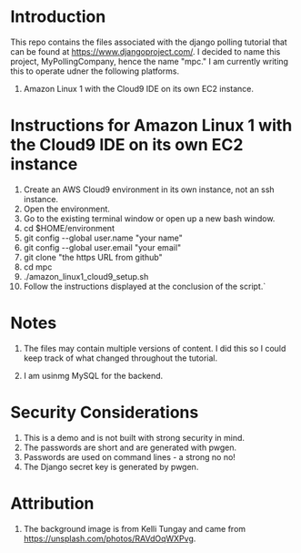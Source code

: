# Introduction

This repo contains the files associated with the django polling tutorial that can be found at https://www.djangoproject.com/.  I decided to name this project, MyPollingCompany, hence the name "mpc."  I am currently writing this to operate udner the following platforms.

1. Amazon Linux 1 with the Cloud9 IDE on its own EC2 instance.

# Instructions for Amazon Linux 1 with the Cloud9 IDE on its own EC2 instance

1.  Create an AWS Cloud9 environment in its own instance, not an ssh instance.
2.  Open the environment.
3.  Go to the existing terminal window or open up a new bash window.
4.  cd $HOME/environment
5.  git config --global user.name "your name"
6.  git config --global user.email "your email"
7.  git clone "the https URL from github"
8.  cd mpc
9.  ./amazon_linux1_cloud9_setup.sh
10. Follow the instructions displayed at the conclusion of the script.`

# Notes

1. The files may contain multiple versions of content.  I did this so I could keep track of what changed throughout the tutorial.

2. I am usinmg MySQL for the backend.

# Security Considerations

1. This is a demo and is not built with strong security in mind.
2. The passwords are short and are generated with pwgen.
3. Passwords are used on command lines - a strong no no!
4. The Django secret key is generated by pwgen.

# Attribution

1. The background image is from Kelli Tungay and came from https://unsplash.com/photos/RAVdOqWXPvg.
